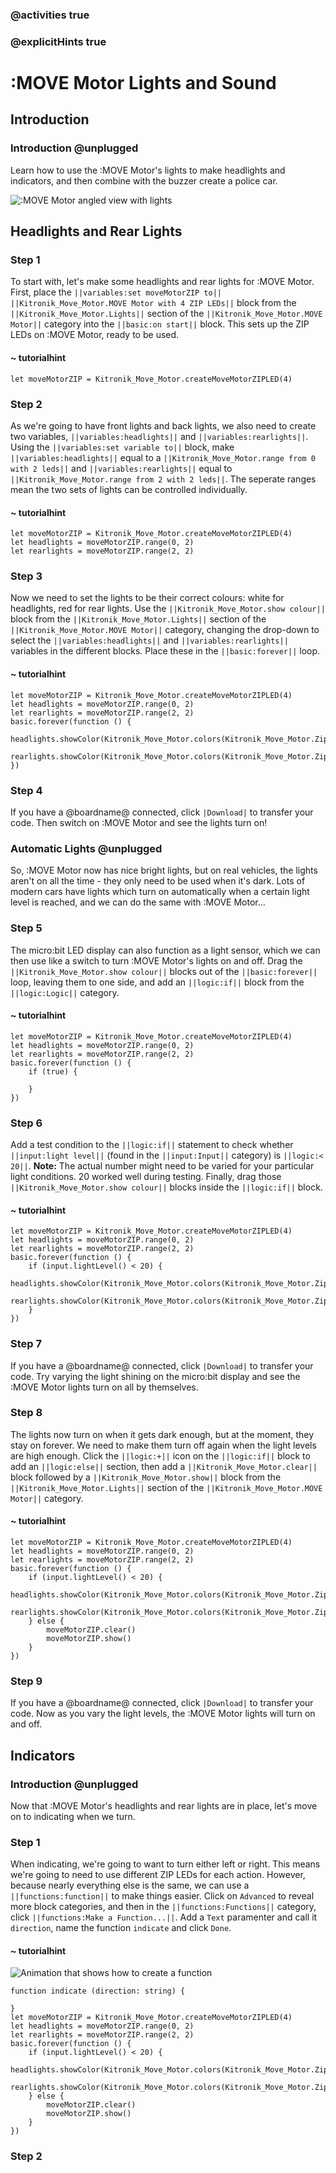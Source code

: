 ### @activities true
### @explicitHints true

# :MOVE Motor Lights and Sound

## Introduction
### Introduction @unplugged
Learn how to use the :MOVE Motor's lights to make headlights and indicators, and then combine with the buzzer create a police car.

![:MOVE Motor angled view with lights](https://KitronikLtd.github.io/pxt-kitronik-move-motor/assets/move-motor-lights.jpg)

## Headlights and Rear Lights
### Step 1
To start with, let's make some headlights and rear lights for :MOVE Motor.
First, place the ``||variables:set moveMotorZIP to||`` ``||Kitronik_Move_Motor.MOVE Motor with 4 ZIP LEDs||`` block from the ``||Kitronik_Move_Motor.Lights||`` section of the ``||Kitronik_Move_Motor.MOVE Motor||`` category into the ``||basic:on start||`` block. This sets up the ZIP LEDs on :MOVE Motor, ready to be used.

#### ~ tutorialhint
```blocks
let moveMotorZIP = Kitronik_Move_Motor.createMoveMotorZIPLED(4)
```
### Step 2
As we're going to have front lights and back lights, we also need to create two variables, ``||variables:headlights||`` and ``||variables:rearlights||``.
Using the ``||variables:set variable to||`` block, make ``||variables:headlights||`` equal to a ``||Kitronik_Move_Motor.range from 0 with 2 leds||`` and ``||variables:rearlights||`` equal to ``||Kitronik_Move_Motor.range from 2 with 2 leds||``. The seperate ranges mean the two sets of lights can be controlled individually.

#### ~ tutorialhint
```blocks
let moveMotorZIP = Kitronik_Move_Motor.createMoveMotorZIPLED(4)
let headlights = moveMotorZIP.range(0, 2)
let rearlights = moveMotorZIP.range(2, 2)
```

### Step 3
Now we need to set the lights to be their correct colours: white for headlights, red for rear lights.
Use the ``||Kitronik_Move_Motor.show colour||`` block from the ``||Kitronik_Move_Motor.Lights||`` section of the ``||Kitronik_Move_Motor.MOVE Motor||`` category, changing the drop-down to select the ``||variables:headlights||`` and ``||variables:rearlights||`` variables in the different blocks. Place these in the ``||basic:forever||`` loop.

#### ~ tutorialhint
```blocks
let moveMotorZIP = Kitronik_Move_Motor.createMoveMotorZIPLED(4)
let headlights = moveMotorZIP.range(0, 2)
let rearlights = moveMotorZIP.range(2, 2)
basic.forever(function () {
    headlights.showColor(Kitronik_Move_Motor.colors(Kitronik_Move_Motor.ZipLedColors.White))
    rearlights.showColor(Kitronik_Move_Motor.colors(Kitronik_Move_Motor.ZipLedColors.Red))
})
```

### Step 4
If you have a @boardname@ connected, click ``|Download|`` to transfer your code. Then switch on :MOVE Motor and see the lights turn on!

### Automatic Lights @unplugged
So, :MOVE Motor now has nice bright lights, but on real vehicles, the lights aren't on all the time - they only need to be used when it's dark.
Lots of modern cars have lights which turn on automatically when a certain light level is reached, and we can do the same with :MOVE Motor...

### Step 5
The micro:bit LED display can also function as a light sensor, which we can then use like a switch to turn :MOVE Motor's lights on and off.
Drag the ``||Kitronik_Move_Motor.show colour||`` blocks out of the ``||basic:forever||`` loop, leaving them to one side, and add an ``||logic:if||`` block from the ``||logic:Logic||`` category.

#### ~ tutorialhint
```blocks
let moveMotorZIP = Kitronik_Move_Motor.createMoveMotorZIPLED(4)
let headlights = moveMotorZIP.range(0, 2)
let rearlights = moveMotorZIP.range(2, 2)
basic.forever(function () {
    if (true) {
    	
    }
})
```

### Step 6
Add a test condition to the ``||logic:if||`` statement to check whether ``||input:light level||`` (found in the ``||input:Input||`` category) is ``||logic:< 20||``.
**Note:** The actual number might need to be varied for your particular light conditions. 20 worked well during testing.
Finally, drag those ``||Kitronik_Move_Motor.show colour||`` blocks inside the ``||logic:if||`` block.

#### ~ tutorialhint
```blocks
let moveMotorZIP = Kitronik_Move_Motor.createMoveMotorZIPLED(4)
let headlights = moveMotorZIP.range(0, 2)
let rearlights = moveMotorZIP.range(2, 2)
basic.forever(function () {
    if (input.lightLevel() < 20) {
        headlights.showColor(Kitronik_Move_Motor.colors(Kitronik_Move_Motor.ZipLedColors.White))
        rearlights.showColor(Kitronik_Move_Motor.colors(Kitronik_Move_Motor.ZipLedColors.Red))
    }
})
```

### Step 7
If you have a @boardname@ connected, click ``|Download|`` to transfer your code.
Try varying the light shining on the micro:bit display and see the :MOVE Motor lights turn on all by themselves.

### Step 8
The lights now turn on when it gets dark enough, but at the moment, they stay on forever. We need to make them turn off again when the light levels are high enough.
Click the ``||logic:+||`` icon on the ``||logic:if||`` block to add an ``||logic:else||`` section, then add a ``||Kitronik_Move_Motor.clear||`` block followed by a ``||Kitronik_Move_Motor.show||`` block from the ``||Kitronik_Move_Motor.Lights||`` section of the ``||Kitronik_Move_Motor.MOVE Motor||`` category.

#### ~ tutorialhint
```blocks
let moveMotorZIP = Kitronik_Move_Motor.createMoveMotorZIPLED(4)
let headlights = moveMotorZIP.range(0, 2)
let rearlights = moveMotorZIP.range(2, 2)
basic.forever(function () {
    if (input.lightLevel() < 20) {
        headlights.showColor(Kitronik_Move_Motor.colors(Kitronik_Move_Motor.ZipLedColors.White))
        rearlights.showColor(Kitronik_Move_Motor.colors(Kitronik_Move_Motor.ZipLedColors.Red))
    } else {
        moveMotorZIP.clear()
        moveMotorZIP.show()
    }
})
```

### Step 9
If you have a @boardname@ connected, click ``|Download|`` to transfer your code.
Now as you vary the light levels, the :MOVE Motor lights will turn on and off.

## Indicators
### Introduction @unplugged
Now that :MOVE Motor's headlights and rear lights are in place, let's move on to indicating when we turn.

### Step 1
When indicating, we're going to want to turn either left or right. This means we're going to need to use different ZIP LEDs for each action.
However, because nearly everything else is the same, we can use a ``||functions:function||`` to make things easier.
Click on ``Advanced`` to reveal more block categories, and then in the ``||functions:Functions||`` category, click ``||functions:Make a Function...||``.
Add a ``Text`` paramenter and call it ``direction``, name the function ``indicate`` and click ``Done``. 

#### ~ tutorialhint

![Animation that shows how to create a function](https://KitronikLtd.github.io/pxt-kitronik-move-motor/assets/create-function.gif)

```ghost
function indicate (direction: string) {
	
}
let moveMotorZIP = Kitronik_Move_Motor.createMoveMotorZIPLED(4)
let headlights = moveMotorZIP.range(0, 2)
let rearlights = moveMotorZIP.range(2, 2)
basic.forever(function () {
    if (input.lightLevel() < 20) {
        headlights.showColor(Kitronik_Move_Motor.colors(Kitronik_Move_Motor.ZipLedColors.White))
        rearlights.showColor(Kitronik_Move_Motor.colors(Kitronik_Move_Motor.ZipLedColors.Red))
    } else {
        moveMotorZIP.clear()
        moveMotorZIP.show()
    }
})
```

### Step 2